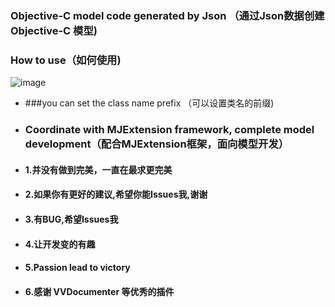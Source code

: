 ### Objective-C model code generated by Json （通过Json数据创建Objective-C 模型)

### How to use（如何使用)


![image](https://raw.githubusercontent.com/boyXiong/XWJsonToCode/master/ScreenShot_.gif)




+ ###you can set the class name prefix （可以设置类名的前缀)


+ ### Coordinate with MJExtension framework, complete model development（配合MJExtension框架，面向模型开发）


+ #### 1.并没有做到完美，一直在最求更完美

+ #### 2.如果你有更好的建议,希望你能Issues我,谢谢

+ #### 3.有BUG,希望Issues我

+ #### 4.让开发变的有趣

+ #### 5.Passion lead to victory

+ #### 6.感谢 VVDocumenter 等优秀的插件


